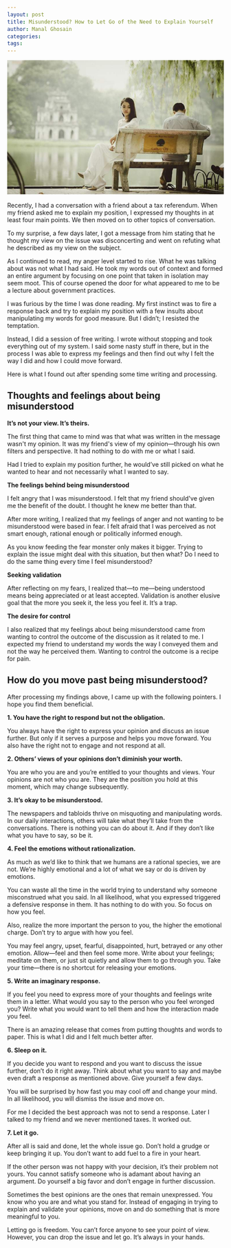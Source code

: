```yaml
---
layout: post
title: Misunderstood? How to Let Go of the Need to Explain Yourself
author: Manal Ghosain
categories:
tags:
---
```


![Misunderstanding](/images/misunderstanding.jpg)

Recently, I had a conversation with a friend about a tax referendum. When my friend asked me to explain my position, I expressed my thoughts in at least four main points. We then moved on to other topics of conversation. 

To my surprise, a few days later, I got a message from him stating that he thought my view on the issue was disconcerting and went on refuting what he described as my view on the subject. 

As I continued to read, my anger level started to rise. What he was talking about was not what I had said. He took my words out of context and formed an entire argument by focusing on one point that taken in isolation may seem moot. This of course opened the door for what appeared to me to be a lecture about government practices. 

I was furious by the time I was done reading. My first instinct was to fire a response back and try to explain my position with a few insults about manipulating my words for good measure. But I didn’t; I resisted the temptation. 

Instead, I did a session of free writing. I wrote without stopping and took everything out of my system. I said some nasty stuff in there, but in the process I was able to express my feelings and then find out why I felt the way I did and how I could move forward. 

Here is what I found out after spending some time writing and processing. 

## Thoughts and feelings about being misunderstood

**It’s not your view. It’s theirs.** 

The first thing that came to mind was that what was written in the message wasn't my opinion. It was my friend's view of my opinion—through his own filters and perspective. It had nothing to do with me or what I said. 

Had I tried to explain my position further, he would’ve still picked on what he wanted to hear and not necessarily what I wanted to say. 

**The feelings behind being misunderstood** 

I felt angry that I was misunderstood. I felt that my friend should've given me the benefit of the doubt. I thought he knew me better than that. 

After more writing, I realized that my feelings of anger and not wanting to be misunderstood were based in fear. I felt afraid that I was perceived as not smart enough, rational enough or politically informed enough.  

As you know feeding the fear monster only makes it bigger. Trying to explain the issue might deal with this situation, but then what? Do I need to do the same thing every time I feel misunderstood? 

**Seeking validation** 

After reflecting on my fears, I realized that—to me—being understood means being appreciated or at least accepted. Validation is another elusive goal that the more you seek it, the less you feel it. It’s a trap. 

**The desire for control** 

I also realized that my feelings about being misunderstood came from wanting to control the outcome of the discussion as it related to me. I expected my friend to understand my words the way I conveyed them and not the way he perceived them. Wanting to control the outcome is a recipe for pain. 

## How do you move past being misunderstood?

After processing my findings above, I came up with the following pointers. I hope you find them beneficial. 

**1. You have the right to respond but not the obligation.** 

You always have the right to express your opinion and discuss an issue further. But only if it serves a purpose and helps you move forward. You also have the right not to engage and not respond at all. 

**2. Others’ views of your opinions don’t diminish your worth.** 

You are who you are and you’re entitled to your thoughts and views. Your opinions are not who you are. They are the position you hold at this moment, which may change subsequently. 

**3. It’s okay to be misunderstood.** 

The newspapers and tabloids thrive on misquoting and manipulating words. In our daily interactions, others will take what they’ll take from the conversations. There is nothing you can do about it. And if they don’t like what you have to say, so be it. 

**4. Feel the emotions without rationalization.** 

As much as we’d like to think that we humans are a rational species, we are not. We’re highly emotional and a lot of what we say or do is driven by emotions. 

You can waste all the time in the world trying to understand why someone misconstrued what you said. In all likelihood, what you expressed triggered a defensive response in them. It has nothing to do with you. So focus on how you feel. 

Also, realize the more important the person to you, the higher the emotional charge. Don’t try to argue with how you feel. 

You may feel angry, upset, fearful, disappointed, hurt, betrayed or any other emotion. Allow—feel and then feel some more. Write about your feelings; meditate on them, or just sit quietly and allow them to go through you. Take your time—there is no shortcut for releasing your emotions. 

**5. Write an imaginary response.** 

If you feel you need to express more of your thoughts and feelings write them in a letter. What would you say to the person who you feel wronged you? Write what you would want to tell them and how the interaction made you feel. 

There is an amazing release that comes from putting thoughts and words to paper. This is what I did and I felt much better after. 

**6. Sleep on it.** 

If you decide you want to respond and you want to discuss the issue further, don’t do it right away. Think about what you want to say and maybe even draft a response as mentioned above. Give yourself a few days. 

You will be surprised by how fast you may cool off and change your mind. In all likelihood, you will dismiss the issue and move on. 

For me I decided the best approach was not to send a response. Later I talked to my friend and we never mentioned taxes. It worked out. 

**7. Let it go.** 

After all is said and done, let the whole issue go. Don’t hold a grudge or keep bringing it up. You don’t want to add fuel to a fire in your heart. 

If the other person was not happy with your decision, it’s their problem not yours. You cannot satisfy someone who is adamant about having an argument. Do yourself a big favor and don’t engage in further discussion. 

Sometimes the best opinions are the ones that remain unexpressed. You know who you are and what you stand for. Instead of engaging in trying to explain and validate your opinions, move on and do something that is more meaningful to you. 

Letting go is freedom. You can’t force anyone to see your point of view. However, you can drop the issue and let go. It’s always in your hands.
